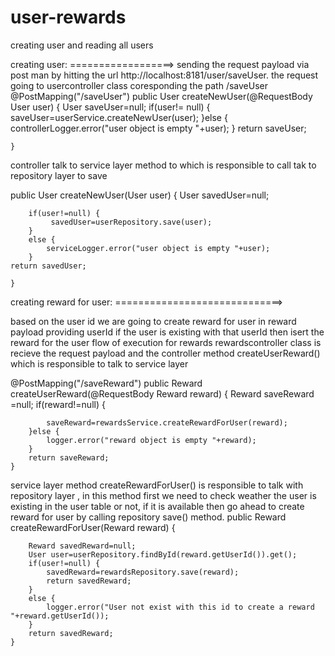 # user-rewards
creating user and reading all users

creating user:
==================>
sending the request payload via post man by hitting the url http://localhost:8181/user/saveUser.
the request going to usercontroller class coresponding the path /saveUser
@PostMapping("/saveUser")
	public User createNewUser(@RequestBody User user) {
		User saveUser=null;
		if(user!= null) {
			saveUser=userService.createNewUser(user);
		}else {
			controllerLogger.error("user object is empty "+user);
		}
		return saveUser;
		
	}
  
  controller talk to service layer method to which is  responsible to call tak to repository layer to save
  
  public User createNewUser(User user) {
		User savedUser=null;
		
		if(user!=null) {
			 savedUser=userRepository.save(user);
		}
		else {
			serviceLogger.error("user object is empty "+user);
		}
	return savedUser;
		
	}
  
  creating reward for user:
  =============================>
  
  based on the user id we are going to create reward for user
  in reward payload providing userId if the user is existing with that userId
  then isert the reward for the user
  flow of execution for rewards
  rewardscontroller class is recieve the request payload and  the controller  method createUserReward() which is responsible to talk to service layer
 
 @PostMapping("/saveReward")
	public Reward createUserReward(@RequestBody Reward reward) {
		Reward saveReward =null;
		if(reward!=null) {
			
			saveReward=rewardsService.createRewardForUser(reward);
		}else {
			logger.error("reward object is empty "+reward);
		}		
		return saveReward;	
	}
  
  service layer method createRewardForUser() is responsible to talk with repository layer ,
  in this method first we need to check weather the user is existing in the user table or not,
  if it is available then go ahead to create reward for user by  calling  repository save() method. 
  public Reward createRewardForUser(Reward reward) {
		
		Reward savedReward=null;
		User user=userRepository.findById(reward.getUserId()).get();
		if(user!=null) {
			savedReward=rewardsRepository.save(reward);
			return savedReward;	
		}
		else {
			logger.error("User not exist with this id to create a reward "+reward.getUserId());
		}
		return savedReward;
	}


